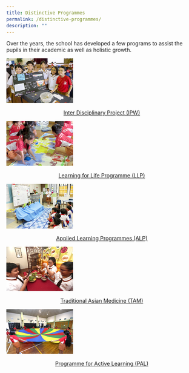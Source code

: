```yaml
---
title: Distinctive Programmes
permalink: /distinctive-programmes/
description: ""
---
```

Over the years, the school has developed a few programs to assist the pupils in their academic as well as holistic growth.


<a href="/distinctive-programmes/inter-disciplinary-project">
<img src="/images/Inter%20Disciplinary%20Project.jpg"  style="width:35%"><p style="text-align:center;">Inter Disciplinary Project (IPW)</p>
</a>


<a href="/distinctive-programmes/learning-for-life-programmes">
<img src="/images/Learning%20for%20Life%20Programme.jpg"  style="width:35%"><p style="text-align:center;">Learning for Life Programme (LLP)</p>
</a>

<a href="/distinctive-programmes/applied-learning-programmes">
<img src="/images/Applied%20Learning%20Programmes.jpg"  style="width:35%"><p style="text-align:center;">Applied Learning Programmes (ALP)</p>
</a>


<a href="/distinctive-programmes/traditional-asian-medicine">
<img src="/images/Traditional%20Asian%20Medicine.jpg"  style="width:35%"><p style="text-align:center;">Traditional Asian Medicine (TAM)</p>
</a>


<a href="/distinctive-programmes/programme-for-active-learning">
<img src="/images/Programme%20for%20Active%20Learning.jpg"  style="width:35%"><p style="text-align:center;">Programme for Active Learning (PAL)</p>
</a>